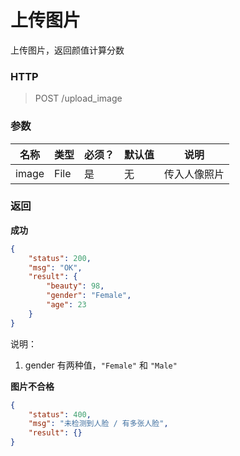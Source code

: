 # 上传图片



上传图片，返回颜值计算分数



### HTTP

> POST /upload_image



### 参数

| 名称  | 类型 | 必须？ | 默认值 | 说明         |
| ----- | ---- | ------ | ------ | ------------ |
| image | File | 是     | 无     | 传入人像照片 |



### 返回

**成功**

```json
{
    "status": 200,
    "msg": "OK",
    "result": {
        "beauty": 98,
        "gender": "Female",
        "age": 23
    }
}
```

说明：
1. gender 有两种值，`"Female"` 和 `"Male"`


**图片不合格**

```json
{
    "status": 400,
    "msg": "未检测到人脸 / 有多张人脸",
    "result": {}
}
```

